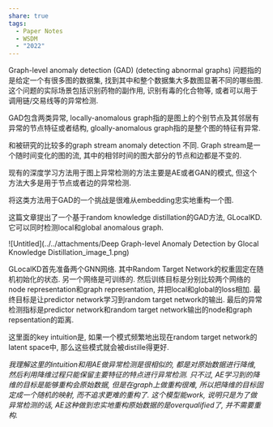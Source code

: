```yaml
---
share: true
tags:
  - Paper Notes
  - WSDM
  - "2022"
---
```



Graph-level anomaly detection (GAD) (detecting abnormal graphs) 问题指的是给定一个有很多图的数据集, 找到其中和整个数据集大多数图显著不同的哪些图. 这个问题的实际场景包括识别药物的副作用, 识别有毒的化合物等, 或者可以用于调用链/交易线等的异常检测.

GAD包含两类异常, locally-anomalous graph指的是图上的个别节点及其邻居有异常的节点特征或者结构, gloally-anomalous graph指的是整个图的特征有异常.

和被研究的比较多的graph stream anomaly detection 不同. Graph stream是一个随时间变化的图的流, 其中的相邻时间的图大部分的节点和边都是不变的. 

现有的深度学习方法用于图上异常检测的方法主要是AE或者GAN的模式, 但这个方法大多是用于节点或者边的异常检测.

将这类方法用于GAD的一个挑战是很难从embedding忠实地重构一个图.

这篇文章提出了一个基于random knowledge distillation的GAD方法, GLocalKD. 它可以同时检测local和global anomalous graph.

![Untitled](../../attachments/Deep Graph-level Anomaly Detection by Glocal Knowledge Distillation_image_1.png)

GLocalKD首先准备两个GNN网络. 其中Random Target Network的权重固定在随机初始化的状态. 另一个网络是可训练的. 然后训练目标是分别比较两个网络的node representation和graph representation, 并把local和global的loss相加. 最终目标是让predictor network学习到random target network的输出. 最后的异常检测指标是predictor network和random target network输出的node和graph repsentation的距离.

这里面的key intuition是, 如果一个模式频繁地出现在random target network的latent space中, 那么这些模式就会被distille得更好. 

*我理解这里的intuition和用AE做异常检测是很相似的, 都是对原始数据进行降维, 然后利用降维过程只能保留主要特征的特点进行异常检测. 只不过, AE学习到的降维的目标是能够重构会原始数据, 但是在graph上做重构很难, 所以把降维的目标固定成一个随机的映射, 而不追求更难的重构了. 这个模型能work, 说明只是为了做异常检测的话, AE这种做到忠实地重构原始数据的是overqualified了, 并不需要重构.*